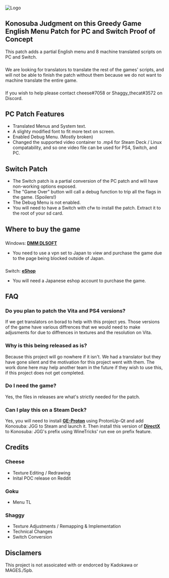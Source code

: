 ![Logo](https://user-images.githubusercontent.com/110912092/219731603-8aec72c2-743f-4310-9d8a-1673e449f9b0.png)
## Konosuba Judgment on this Greedy Game English Menu Patch for PC and Switch Proof of Concept
This patch adds a partial English menu and 8 machine translated scripts on PC and Switch.
###
We are looking for translators to translate the rest of the games' scripts, and will not be able to finish the patch without them because we do not want to machine translate the entire game.
###
If you wish to help please contact cheese#7058 or Shaggy_thecat#3572 on Discord.
## PC Patch Features
- Translated Menus and System text.
- A slighty modified font to fit more text on screen.
- Enabled Debug Menu. (Mostly broken)
- Changed the supported video container to .mp4 for Steam Deck / Linux compatability, and so one video file can be used for PS4, Switch, and PC.
## Switch Patch
- The Switch patch is a partial conversion of the PC patch and will have non-working options exposed.
- The "Game Over" button will call a debug function to trip all the flags in the game. (Spoilers!)
- The Debug Menu is not enabled.
- You will need to have a Switch with cfw to install the patch. Extract it to the root of your sd card.
## Where to buy the game
###
Windows: **[DMM DLSOFT](https://dlsoft.dmm.com/detail/images_0013/)**
- You need to use a vpn set to Japan to view and purchase the game due to the page being blocked outside of Japan.
###
Switch: **[eShop](https://store-jp.nintendo.com/list/software/70010000035750.html)**
- You will need a Japanese eshop account to purchase the game.
## FAQ
### Do you plan to patch the Vita and PS4 versions?
If we get translators on borad to help with this project yes. Those versions of the game have various diffrences that we would need to make adjusments for due to diffrences in textures and the resolution on Vita.
### Why is this being released as is?
Because this project will go nowhere if it isn't. We had a translator but they have gone silent and the motivation for this project went with them. The work done here may help another team in the future if they wish to use this, if this project does not get completed.
### Do I need the game?
Yes, the files in releases are what's strictly needed for the patch.
### Can I play this on a Steam Deck?
Yes, you will need to install **[GE-Proton](https://github.com/GloriousEggroll/proton-ge-custom)** using ProtonUp-Qt and add Konosuba: JGG to Steam and launch it. Then install this version of **[DirectX](https://lutris.net/files/tools/directx-2010.tar.gz)** to Konosuba: JGG's prefix using WineTricks' run exe on prefix feature.
## Credits
### Cheese
- Texture Editing / Redrawing
- Inital POC release on Reddit
### Goku
- Menu TL
### Shaggy
- Texture Adjustments / Remapping & Implementation
- Technical Changes
- Switch Conversion
## Disclamers
This project is not assoicated with or endorced by Kadokawa or MAGES./5pb.
